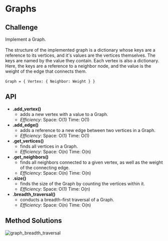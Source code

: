 # Graphs

## Challenge
Implement a Graph.
<br />
<br />
The structure of the implemented graph is a dictionary whose keys are a reference to its vertices, and it's values are the vertices themselves. The keys are named by the value they contain. Each vertex is also a dictionary. Here, the keys are a reference to a neighbor node, and the value is the weight of the edge that connects them.
<br />
<br />
```Graph = { Vertex: { Neighbor: Weight } }```


## API
- **.add_vertex()**
    - adds a new vertex with a value to a Graph.
    - *Efficiency*: Space: O(1) Time: O(1)
- **.add_edge()**
    - adds a reference to a new edge between two vertices in a Graph.
    - *Efficiency*: Space: O(1) Time: O(1)
- **.get_vertices()**
    - finds all vertices in a Graph.
    - *Efficiency*: Space: O(n) Time: O(n)
- **.get_neighbors()**
    - finds all neighbors connected to a given vertex, as well as the weight of the connecting edge.
    - *Efficiency*: Space: O(n) Time: O(n)
- **.size()**
    - finds the size of the Graph by counting the vertices within it.
    - *Efficiency*: Space: O(1) Time: O(n)
- **.breadth_traversal()**
    - conducts a breadth-first traversal of a Graph.
    - *Efficiency*: Space: O(n) Time: O(n)

## Method Solutions
![graph_breadth_traversal](https://github.com/EvyHaan/data-structures-and-algorithms/blob/master/code-challenges/python401/graph_breadth_traversal/assets/graph_breadth_traversal.jpg)